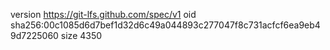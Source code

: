 version https://git-lfs.github.com/spec/v1
oid sha256:00c1085d6d7bef1d32d6c49a044893c277047f8c731acfcf6ea9eb49d7225060
size 4350
